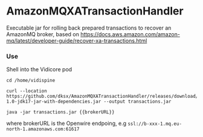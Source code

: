 # AmazonMQXATransactionHandler

Executable jar for rolling back prepared transactions to recover an AmazonMQ broker, based on https://docs.aws.amazon.com/amazon-mq/latest/developer-guide/recover-xa-transactions.html

### Use

Shell into the Vidicore pod
```
cd /home/vidispine
```
```
curl --location https://github.com/dksx/AmazonMQXATransactionHandler/releases/download/1.0/AmazonMQTransactionHandler-1.0-jdk17-jar-with-dependencies.jar --output transactions.jar
```
```
java -jar transactions.jar {{brokerURL}}
```
where brokerURL is the Openwire endpoing, e.g `ssl://b-xxx-1.mq.eu-north-1.amazonaws.com:61617`
